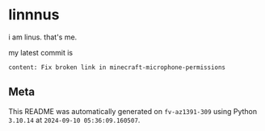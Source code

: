 # linnnus

i am linus. that's me.

my latest commit is

```
content: Fix broken link in minecraft-microphone-permissions
```

## Meta

This README was automatically generated on `fv-az1391-309` using Python
`3.10.14` at `2024-09-10 05:36:09.160507`.
